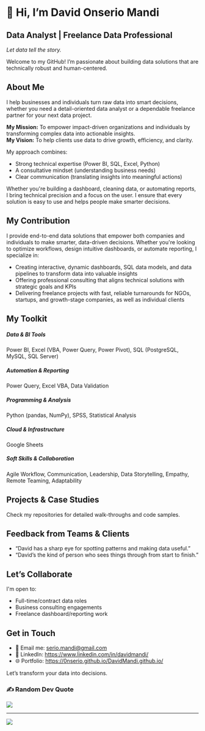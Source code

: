 # 👋 Hi, I’m David Onserio Mandi


## Data Analyst | Freelance Data Professional

_Let data tell the story._ 

 Welcome to my GitHub! I’m passionate about building data solutions that are technically robust and human-centered. 


## About Me

I help businesses and individuals turn raw data into smart decisions, whether you need a detail-oriented data analyst or a dependable freelance partner for your next data project.

**My Mission:** To empower impact-driven organizations and individuals by transforming complex data into actionable insights.<br>**My Vision:** To help clients use data to drive growth, efficiency, and clarity.<br>

My approach combines:
* Strong technical expertise (Power BI, SQL, Excel, Python) 
* A consultative mindset (understanding business needs)
* Clear communication (translating insights into meaningful actions)

Whether you're building a dashboard, cleaning data, or automating reports, I bring technical precision and a focus on the user. I ensure that every solution is easy to use and helps people make smarter decisions.

## My Contribution
I provide end-to-end data solutions that empower both companies and individuals to make smarter, data-driven decisions. Whether you're looking to optimize workflows, design intuitive dashboards, or automate reporting, I specialize in:
* Creating interactive, dynamic dashboards, SQL data models, and data pipelines to transform data into valuable insights
* Offering professional consulting that aligns technical solutions with strategic goals and KPIs
* Delivering freelance projects with fast, reliable turnarounds for NGOs, startups, and growth-stage companies, as well as individual clients


## My Toolkit
##### Data & BI Tools
Power BI, Excel (VBA, Power Query, Power Pivot), SQL (PostgreSQL, MySQL, SQL Server)

##### Automation & Reporting
Power Query, Excel VBA, Data Validation

##### Programming & Analysis
Python (pandas, NumPy), SPSS, Statistical Analysis

##### Cloud & Infrastructure<br>
Google Sheets

##### Soft Skills & Collaboration
Agile Workflow, Communication, Leadership, Data Storytelling, Empathy, Remote Teaming, Adaptability

## Projects & Case Studies
Check my repositories for detailed walk-throughs and code samples.

## Feedback from Teams & Clients
- “David has a sharp eye for spotting patterns and making data useful.” 
- “David’s the kind of person who sees things through from start to finish.”

## Let’s Collaborate
I'm open to:
* Full-time/contract data roles
* Business consulting engagements
* Freelance dashboard/reporting work

## Get in Touch
* 📧 Email me: serio.mandi@gmail.com
* 🔗 LinkedIn: https://www.linkedin.com/in/davidmandi/
* 🌐 Portfolio: https://0nserio.github.io/DavidMandi.github.io/


Let’s transform your data into decisions.


### ✍️ Random Dev Quote
![](https://quotes-github-readme.vercel.app/api?type=horizontal&theme=radical)

---
[![](https://visitcount.itsvg.in/api?id=0nserio&icon=0&color=0)](https://visitcount.itsvg.in)

<!-- Proudly created with GPRM ( https://gprm.itsvg.in ) -->
